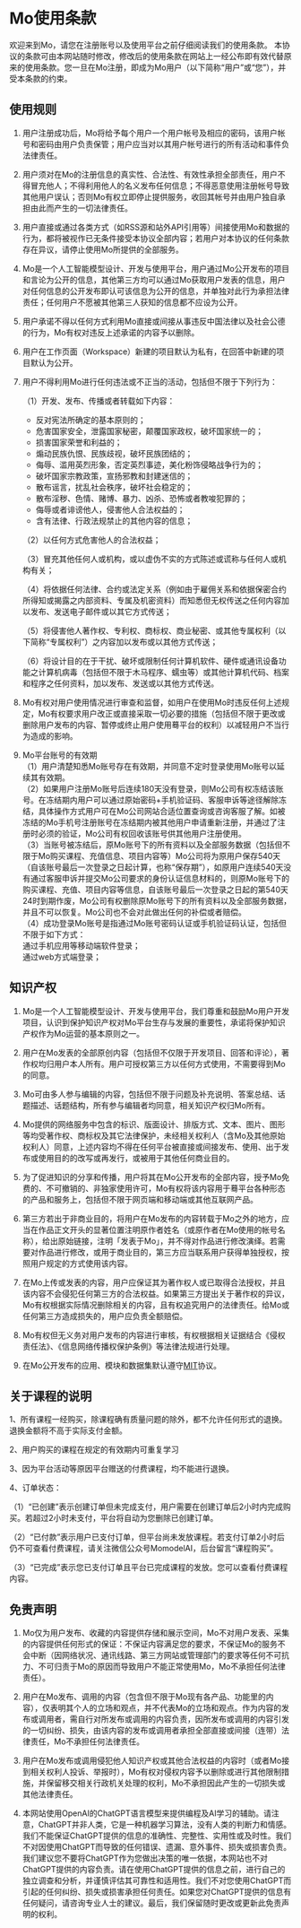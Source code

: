 # Mo使用条款

欢迎来到Mo，请您在注册账号以及使用平台之前仔细阅读我们的使用条款。
本协议的条款可由本网站随时修改，修改后的使用条款在网站上一经公布即有效代替原来的使用条款。您一旦在Mo注册，即成为Mo用户（以下简称“用户”或“您”），并受本条款的约束。

## 使用规则

1. 用户注册成功后，Mo将给予每个用户一个用户帐号及相应的密码，该用户帐号和密码由用户负责保管；用户应当对以其用户帐号进行的所有活动和事件负法律责任。

2. 用户须对在Mo的注册信息的真实性、合法性、有效性承担全部责任，用户不得冒充他人；不得利用他人的名义发布任何信息；不得恶意使用注册帐号导致其他用户误认；否则Mo有权立即停止提供服务，收回其帐号并由用户独自承担由此而产生的一切法律责任。

3. 用户直接或通过各类方式（如RSS源和站外API引用等）间接使用Mo和数据的行为，都将被视作已无条件接受本协议全部内容；若用户对本协议的任何条款存在异议，请停止使用Mo所提供的全部服务。

4. Mo是一个人工智能模型设计、开发与使用平台，用户通过Mo公开发布的项目和言论为公开的信息，其他第三方均可以通过Mo获取用户发表的信息，用户对任何信息的公开发布即认可该信息为公开的信息，并单独对此行为承担法律责任；任何用户不愿被其他第三人获知的信息都不应设为公开。

5. 用户承诺不得以任何方式利用Mo直接或间接从事违反中国法律以及社会公德的行为，Mo有权对违反上述承诺的内容予以删除。

6. 用户在工作页面（Workspace）新建的项目默认为私有，在回答中新建的项目默认为公开。

7. 用户不得利用Mo进行任何违法或不正当的活动，包括但不限于下列行为：
   
   （1）开发、发布、传播或者转载如下内容：
   
   - 反对宪法所确定的基本原则的；  
   - 危害国家安全，泄露国家秘密，颠覆国家政权，破坏国家统一的；  
   - 损害国家荣誉和利益的；  
   - 煽动民族仇恨、民族歧视，破坏民族团结的；  
   - 侮辱、滥用英烈形象，否定英烈事迹，美化粉饰侵略战争行为的；  
   - 破坏国家宗教政策，宣扬邪教和封建迷信的；  
   - 散布谣言，扰乱社会秩序，破坏社会稳定的；  
   - 散布淫秽、色情、赌博、暴力、凶杀、恐怖或者教唆犯罪的；  
   - 侮辱或者诽谤他人，侵害他人合法权益的；  
   - 含有法律、行政法规禁止的其他内容的信息；
   
   （2）以任何方式危害他人的合法权益；
   
   （3）冒充其他任何人或机构，或以虚伪不实的方式陈述或谎称与任何人或机构有关；
   
   （4）将依据任何法律、合约或法定关系（例如由于雇佣关系和依据保密合约所得知或揭露之内部资料、专属及机密资料）而知悉但无权传送之任何内容加以发布、发送电子邮件或以其它方式传送；
   
   （5）将侵害他人著作权、专利权、商标权、商业秘密、或其他专属权利（以下简称“专属权利”）之内容加以发布或以其他方式传送；
   
   （6）将设计目的在于干扰、破坏或限制任何计算机软件、硬件或通讯设备功能之计算机病毒（包括但不限于木马程序、蠕虫等）或其他计算机代码、档案和程序之任何资料，加以发布、发送或以其他方式传送。

8. Mo有权对用户使用情况进行审查和监督，如用户在使用Mo时违反任何上述规定，Mo有权要求用户改正或直接采取一切必要的措施（包括但不限于更改或删除用户发布的内容、暂停或终止用户使用蓦平台的权利）以减轻用户不当行为造成的影响。

9. Mo平台账号的有效期  
   （1）用户清楚知悉Mo账号存在有效期，并同意不定时登录使用Mo账号以延续其有效期。  
   （2）如果用户注册Mo账号后连续180天没有登录，则Mo公司有权冻结该账号。在冻结期内用户可以通过原始密码+手机验证码、客服申诉等途径解除冻结，具体操作方式用户可在Mo公司网站合适位置查询或咨询客服了解。如被冻结的Mo手机号注册账号在冻结期内被其他用户申请重新注册，并通过了注册时必须的验证，Mo公司有权回收该账号供其他用户注册使用。  
   （3）当账号被冻结后，原Mo账号下的所有资料以及全部服务数据（包括但不限于Mo购买课程、充值信息、项目内容等）Mo公司将为原用户保存540天（自该账号最后一次登录之日起计算，也称“保存期”），如原用户连续540天没有通过客服申诉并提交Mo公司要求的身份认证信息材料的，则原Mo账号下的购买课程、充值、项目内容等信息，自该账号最后一次登录之日起的第540天24时到期作废，Mo公司有权删除原Mo账号下的所有资料以及全部服务数据，并且不可以恢复。Mo公司也不会对此做出任何的补偿或者赔偿。  
   （4）成功登录Mo账号是指通过Mo账号密码认证或手机验证码认证，包括但不限于如下方式：   
   通过手机应用等移动端软件登录；  
   通过web方式端登录；

## 知识产权

1. Mo是一个人工智能模型设计、开发与使用平台，我们尊重和鼓励Mo用户开发项目，认识到保护知识产权对Mo平台生存与发展的重要性，承诺将保护知识产权作为Mo运营的基本原则之一。

2. 用户在Mo发表的全部原创内容（包括但不仅限于开发项目、回答和评论），著作权均归用户本人所有。用户可授权第三方以任何方式使用，不需要得到Mo的同意。

3. Mo可由多人参与编辑的内容，包括但不限于问题及补充说明、答案总结、话题描述、话题结构，所有参与编辑者均同意，相关知识产权归Mo所有。

4. Mo提供的网络服务中包含的标识、版面设计、排版方式、文本、图片、图形等均受著作权、商标权及其它法律保护，未经相关权利人（含Mo及其他原始权利人）同意，上述内容均不得在任何平台被直接或间接发布、使用、出于发布或使用目的的改写或再发行，或被用于其他任何商业目的。

5. 为了促进知识的分享和传播，用户将其在Mo公开发布的全部内容，授予Mo免费的、不可撤销的、非独家使用许可，Mo有权将该内容用于蓦平台各种形态的产品和服务上，包括但不限于网页端和移动端或其他互联网产品。

6. 第三方若出于非商业目的，将用户在Mo发布的内容转载于Mo之外的地方，应当在作品正文开头的显著位置注明原作者姓名（或原作者在Mo使用的帐号名称），给出原始链接，注明「发表于Mo」，并不得对作品进行修改演绎。若需要对作品进行修改，或用于商业目的，第三方应当联系用户获得单独授权，按照用户规定的方式使用该内容。

7. 在Mo上传或发表的内容，用户应保证其为著作权人或已取得合法授权，并且该内容不会侵犯任何第三方的合法权益。如果第三方提出关于著作权的异议，Mo有权根据实际情况删除相关的内容，且有权追究用户的法律责任。给Mo或任何第三方造成损失的，用户应负责全额赔偿。

8. Mo有权但无义务对用户发布的内容进行审核，有权根据相关证据结合《侵权责任法》、《信息网络传播权保护条例》等法律法规进行处理。

9. 在Mo公开发布的应用、模块和数据集默认遵守[MIT](https://opensource.org/licenses/MIT)协议。

## 关于课程的说明

1、所有课程一经购买，除课程确有质量问题的除外，都不允许任何形式的退换。退换金额将不高于实际支付金额。

2、用户购买的课程在规定的有效期内可重复学习

3、因为平台活动等原因平台赠送的付费课程，均不能进行退换。

4、订单状态：

   （1）“已创建”表示创建订单但未完成支付，用户需要在创建订单后2小时内完成购买。若超过2小时未支付，平台将自动为您删除已创建订单。

   （2）“已付款”表示用户已支付订单，但平台尚未发放课程。若支付订单2小时后仍不可查看付费课程，请关注微信公众号MomodelAI，后台留言“课程购买”。

   （3）“已完成”表示您已支付订单且平台已完成课程的发放。您可以查看付费课程内容。

## 免责声明

1. Mo仅为用户发布、收藏的内容提供存储和展示空间，Mo不对用户发表、采集的内容提供任何形式的保证：不保证内容满足您的要求，不保证Mo的服务不会中断（因网络状况、通讯线路、第三方网站或管理部门的要求等任何不可抗力、不可归责于Mo的原因而导致用户不能正常使用Mo，Mo不承担任何法律责任）。

2. 用户在Mo发布、调用的内容（包含但不限于Mo现有各产品、功能里的内容），仅表明其个人的立场和观点，并不代表Mo的立场和观点。作为内容的发布或调用者，需自行对所发布或调用的内容负责，因所发布或调用的内容引发的一切纠纷、损失，由该内容的发布或调用者承担全部直接或间接（连带）法律责任，Mo不承担任何法律责任。

3. 用户在Mo发布或调用侵犯他人知识产权或其他合法权益的内容时（或者Mo接到相关权利人投诉、举报时），Mo有权对侵权内容予以删除或进行其他限制措施，并保留移交相关行政机关处理的权利，Mo不承担因此产生的一切损失或其他法律责任。

4. 本网站使用OpenAI的ChatGPT语言模型来提供编程及AI学习的辅助。请注意，ChatGPT并非人类，它是一种机器学习算法，没有人类的判断力和情感。我们不能保证ChatGPT提供的信息的准确性、完整性、实用性或及时性。我们不对因使用ChatGPT而导致的任何错误、遗漏、意外事件、损失或损害负责。我们建议您不要将ChatGPT作为您做出决策的唯一依据，本网站也不对ChatGPT提供的内容负责。请在使用ChatGPT提供的信息之前，进行自己的独立调查和分析，并谨慎评估其可靠性和适用性。我们不对您使用ChatGPT而引起的任何纠纷、损失或损害承担任何责任。如果您对ChatGPT提供的信息有任何疑问，请咨询专业人士的建议。最后，我们保留随时更改或更新此免责声明的权利。
